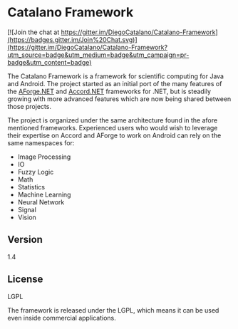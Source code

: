 Catalano Framework
=========

[![Join the chat at https://gitter.im/DiegoCatalano/Catalano-Framework](https://badges.gitter.im/Join%20Chat.svg)](https://gitter.im/DiegoCatalano/Catalano-Framework?utm_source=badge&utm_medium=badge&utm_campaign=pr-badge&utm_content=badge)

The Catalano Framework is a framework for scientific computing for Java and Android. The project started as an initial port of the many features of the [AForge.NET] and [Accord.NET] frameworks for .NET, but is steadily growing with more advanced features which are now being shared between those projects.

The project is organized under the same architecture found in the afore mentioned frameworks. Experienced users who would wish to leverage their expertise on Accord and AForge to work on Android can rely on the same namespaces for:

  - Image Processing
  - IO
  - Fuzzy Logic
  - Math
  - Statistics
  - Machine Learning
  - Neural Network
  - Signal
  - Vision

Version
----

1.4


License
----

LGPL

The framework is released under the LGPL, which means it can be used even inside commercial applications.




[AForge.NET]:http://www.aforgenet.com/
[Accord.NET]:http://accord-framework.net/